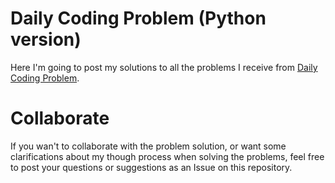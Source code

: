 # Daily Coding Problem (Python version)
Here I'm going to post my solutions to all the problems I receive from [Daily Coding Problem](https://www.dailycodingproblem.com/).

# Collaborate
If you wan't to collaborate with the problem solution, or want some clarifications about my though process when solving the problems, feel free to post your questions or suggestions as an Issue on this repository.

